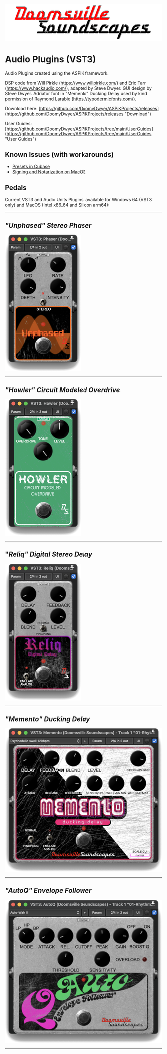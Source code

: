 ![Doomsville Soundscapes](https://github.com/DoomyDwyer/ASPiKProjects/blob/main/pics/DoomsvilleSoundscapes_Merkurius_logo_large.png)

# Audio Plugins (VST3)
Audio Plugins created using the ASPiK framework.

DSP code from Will Pirkle (https://www.willpirkle.com/) and Eric Tarr (https://www.hackaudio.com/), adapted by Steve Dwyer. GUI design by Steve Dwyer. Adriator font in "Memento" Ducking Delay used by kind permission of Raymond Larabie (https://typodermicfonts.com/).

Download here: [https://github.com/DoomyDwyer/ASPiKProjects/releases](https://github.com/DoomyDwyer/ASPiKProjects/releases "Download")

User Guides: [https://github.com/DoomyDwyer/ASPiKProjects/tree/main/UserGuides](https://github.com/DoomyDwyer/ASPiKProjects/tree/main/UserGuides "User Guides")

## Known Issues (with workarounds) ##
- [Presets in Cubase](UserGuides/workaround_cubase_presets.md)
- [Signing and Notarization on MacOS](UserGuides/workaround_macos_notarization.md)

## Pedals ##
Current VST3 and Audio Units Plugins, available for Windows 64 (VST3 only) and MacOS (Intel x86_64 and Silicon arm64):

----------

## *"Unphased" Stereo Phaser* ##

![](https://github.com/DoomyDwyer/ASPiKProjects/blob/main/pics/Phaser_screenshot_macos.png)

----------

## *"Howler" Circuit Modeled Overdrive* ##
![](https://github.com/DoomyDwyer/ASPiKProjects/blob/main/pics/Howler_screenshot_macos.png)

----------

## "*Reliq" Digital Stereo Delay* ##
![](https://github.com/DoomyDwyer/ASPiKProjects/blob/main/pics/Reliq_screenshot_macos.png)

----------

## *"Memento" Ducking Delay* ##

![](https://github.com/DoomyDwyer/ASPiKProjects/blob/main/pics/Memento_screenshot_macos.png)

----------

## *"AutoQ" Envelope Follower* ##

![](https://github.com/DoomyDwyer/ASPiKProjects/blob/main/pics/AutoQ_screenshot_macos.png)

----------
